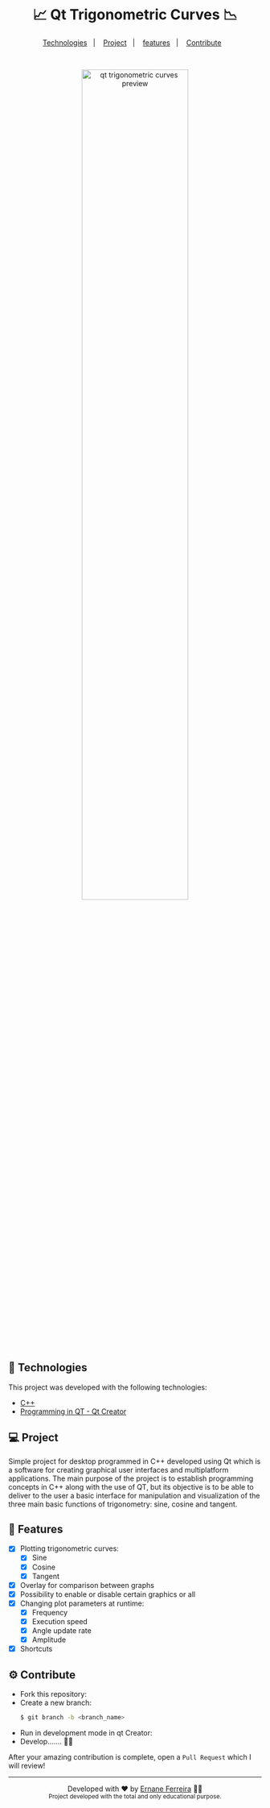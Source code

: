 <h1 align="center">
  <strong> 📈 Qt Trigonometric Curves 📉 </strong>
</h1>

<p align="center">
  <a href="#-technologies">Technologies</a>&nbsp;&nbsp;&nbsp;|&nbsp;&nbsp;&nbsp;
  <a href="#-project">Project</a>&nbsp;&nbsp;&nbsp;|&nbsp;&nbsp;&nbsp;
  <a href="#-features">features</a>&nbsp;&nbsp;&nbsp;|&nbsp;&nbsp;&nbsp;
  <a href="#%EF%B8%8F-contribute">Contribute</a>&nbsp;&nbsp;&nbsp;
</p>

<br/>

<p align="center">
  <img alt="qt trigonometric curves preview" src="./assets/preview.gif" width="65%">
</p>

## 🚀 Technologies

This project was developed with the following technologies:

- [C++](https://cplusplus.com/)
- [Programming in QT - Qt Creator](https://www.qt.io/)

## 💻 Project

Simple project for desktop programmed in C++ developed using Qt which is a software for creating graphical user interfaces and multiplatform applications. The main purpose of the project is to establish programming concepts in C++ along with the use of QT, but its objective is to be able to deliver to the user a basic interface for manipulation and visualization of the three main basic functions of trigonometry: sine, cosine and tangent.

## 📁 Features

- [x] Plotting trigonometric curves:
  - [X] Sine 
  - [X] Cosine 
  - [X] Tangent  
- [X] Overlay for comparison between graphs  
- [X] Possibility to enable or disable certain graphics or all
- [X] Changing plot parameters at runtime:
  - [X] Frequency
  - [X] Execution speed
  - [X] Angle update rate
  - [X] Amplitude
- [X] Shortcuts

## ⚙️ Contribute

- Fork this repository:
- Create a new branch:
  ```bash
  $ git branch -b <branch_name>
  ```
- Run in development mode in qt Creator:
- Develop....... 🤯🚀

After your amazing contribution is complete, open a `Pull Request` which I will review! 

---
<p align="center">
  Developed with ♥ by  <a href="https://links.ernane.dev">Ernane Ferreira</a> 👋🏻<br/>
  <small>Project developed with the total and only educational purpose.<small>
</p>
